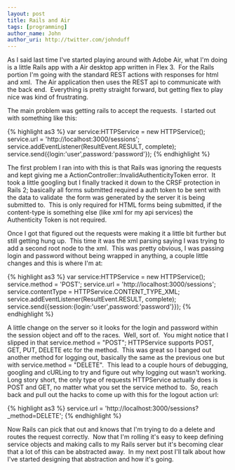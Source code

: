```yaml
---
layout: post
title: Rails and Air
tags: [programming]
author_name: John
author_uri: http://twitter.com/johnduff
---
```


<p>

As I said last time I've started playing around with Adobe Air, what I'm
doing is a little Rails app with a Air desktop app written in Flex 3. 
For the Rails portion I'm going with the standard REST actions with
responses for html and xml.  The Air application then uses the REST api
to communicate with the back end.  Everything is pretty straight
forward, but getting flex to play nice was kind of frustrating.

</p>
<p>

The main problem was getting rails to accept the requests.  I started
out with something like this:

</p>

{% highlight as3 %}
  var service:HTTPService = new HTTPService();
  service.url = 'http://localhost:3000/sessions';
  service.addEventListener(ResultEvent.RESULT, complete);
  service.send({login:'user',password:'password'});
{% endhighlight %}

<p>

The first problem I ran into with this is that Rails was ignoring the
requests and kept giving me a ActionController::InvalidAuthenticityToken
error.  It took a little googling but I finally tracked it down to the
CRSF protection in Rails 2; basically all forms submitted required a
auth token to be sent with the data to validate  the form was generated
by the server it is being submitted to.  This is only required for HTML
forms being submitted, if the content-type is something else (like xml
for my api services) the Authenticity Token is not required.

</p>
<p>

Once I got that figured out the requests were making it a little bit
further but still getting hung up.  This time it was the xml parsing
saying I was trying to add a second root node to the xml.  This was
pretty obvious, I was passing login and password without being wrapped
in anything, a couple little changes and this is where I'm at:

</p>

{% highlight as3 %}
    var service:HTTPService = new HTTPService();
    service.method = 'POST';
    service.url = 'http://localhost:3000/sessions';
    service.contentType = HTTPService.CONTENT_TYPE_XML;
    service.addEventListener(ResultEvent.RESULT, complete);
    service.send({session:{login:'user',password:'password'}});
{% endhighlight %}

<p>

A little change on the server so it looks for the login and password
within the session object and off to the races.  Well, sort of.  You
might notice that I slipped in that service.method = "POST&quot;;
HTTPService supports POST, GET, PUT, DELETE etc for the method.  This
was great so I banged out another method for logging out, basically the
same as the previous one but with service.method = "DELETE&quot;.  This
lead to a couple hours of debugging, googling and cURLing to try and
figure out why logging out wasn't working.  Long story short, the only
type of requests HTTPService actually does is POST and GET, no matter
what you set the service method to.  So, reach back and pull out the
hacks to come up with this for the logout action url:

</p>

{% highlight as3 %}
    service.url = 'http://localhost:3000/sessions?_method=DELETE';
{% endhighlight %}

<p>

Now Rails can pick that out and knows that I'm trying to do a delete and
routes the request correctly.  Now that I'm rolling it's easy to keep
defining service objects and making calls to my Rails server but it's
becoming clear that a lot of this can be abstracted away.  In my next
post I'll talk about how I've started designing that abstraction and how
it's going.

</p>
